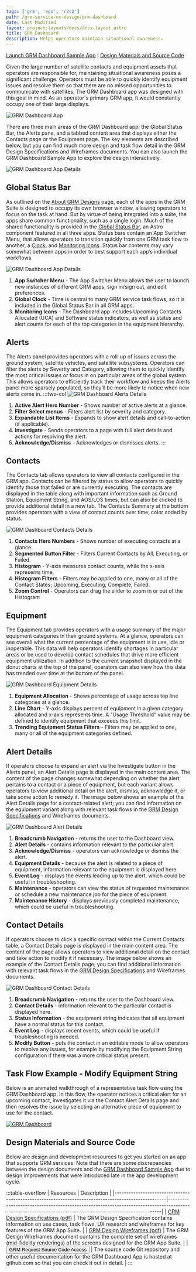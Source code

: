 ```yaml
---
tags: ['grm', 'egs', 'r2c2']
path: /grm-service-ux-design/grm-dashboard
date: Last Modified
layout: project:layouts/docs/docs-layout.astro
title: GRM Dashboard
description: Helps operators maintain situational awareness.
---
```


[Launch GRM Dashboard Sample App](https://grm-dashboard-react.netlify.app) | [Design Materials and Source Code](/case-studies/grm-service-ux-design/grm-dashboard/#design-materials-and-source-code)

Given the large number of satellite contacts and equipment assets that operators are responsible for, maintaining situational awareness poses a significant challenge. Operators must be able to quickly identify equipment issues and resolve them so that there are no missed opportunities to communicate with satellites. The GRM Dashboard app was designed with this goal in mind. As an operator's primary GRM app, it would constantly occupy one of their large displays.

![GRM Dashboard App](/img/case-studies/grm/grm-dashboard-app.webp)

There are three main areas of the GRM Dashboard app: the Global Status Bar, the Alerts pane, and a tabbed content area that displays either the Contacts page or the Equipment page. The key elements are described below, but you can find much more design and task flow detail in the GRM Design Specifications and Wireframes documents. You can also launch the GRM Dashboard Sample App to explore the design interactively.

![GRM Dashboard App Details](/img/case-studies/grm/grm-dashboard-app-details.webp)

## Global Status Bar

As outlined on the [About GRM Designs](/case-studies/grm-service-ux-design/about-the-grm-designs/) page, each of the apps in the GRM Suite is designed to occupy its own browser window, allowing operators to focus on the task at hand. But by virtue of being integrated into a suite, the apps share common functionality, such as a single login. Much of the shared functionality is provided in the [Global Status Bar](/components/global-status-bar/), an Astro component featured in all three apps. Status bars contain an App Switcher Menu, that allows operators to transition quickly from one GRM task flow to another, a [Clock](/components/clock/), and [Monitoring Icons](/components/icons-and-symbols/). Status bar contents may vary somewhat between apps in order to best support each app’s individual workflows.

![GRM Dashboard App Details](/img/case-studies/grm/grm-dashboard-global-status-bar-details.webp)

1. **App Switcher Menu** - The App Switcher Menu allows the user to launch new instances of different GRM apps, sign in/sign out, and edit preferences.
2. **Global Clock** - Time is central to many GRM service task flows, so it is included in the Global Status Bar in all GRM apps.
3. **Monitoring Icons** - The Dashboard app includes Upcoming Contacts Allocated (UCA) and Software status indicators, as well as status and alert counts for each of the top categories in the equipment hierarchy.

## Alerts

The Alerts panel provides operators with a roll-up of issues across the ground system, satellite vehicles, and satellite subsystems. Operators can filter the alerts by Severity and Category, allowing them to quickly identify the most critical issues or focus in on particular areas of the global system. This allows operators to efficiently track their workflow and keeps the Alerts panel more sparsely populated, so they’ll be more likely to notice when new alerts come in.
:::two-col
![GRM Dashboard Alerts Details](/img/case-studies/grm/grm-dashboard-alert-details.webp)

1. **Active Alert Hero Number** - Shows number of active alerts at a glance.
2. **Filter Select menus** - Filters alert list by severity and category.
3. **Expandable List Items** - Expands to show alert details and call-to-action (if applicable).
4. **Investigate** - Sends operators to a page with full alert details and actions for resolving the alert.
5. **Acknowledge/Dismiss** - Acknowledges or dismisses alerts.
   :::

## Contacts

The Contacts tab allows operators to view all contacts configured in the GRM app. Contacts can be filtered by status to allow operators to quickly identify those that failed or are currently executing. The contacts are displayed in the table along with important information such as Ground Station, Equipment String, and AOS/LOS times, but can also be clicked to provide additional detail in a new tab. The Contacts Summary at the bottom provides operators with a view of contact counts over time, color coded by status.

![GRM Dashboard Contacts Details](/img/case-studies/grm/grm-dashboard-contact-details.webp)

1. **Contacts Hero Numbers** - Shows number of executing contacts at a glance.
2. **Segmented Button Filter** - Filters Current Contacts by All, Executing, or Failed.
3. **Histogram** - Y-axis measures contact counts, while the x-axis represents time.
4. **Histogram Filters** - Filters may be applied to one, many or all of the Contact States; Upcoming, Executing, Complete, Failed.
5. **Zoom Control** - Operators can drag the slider to zoom in or out of the Histogram

## Equipment

The Equipment tab provides operators with a usage summary of the major equipment categories in their ground systems. At a glance, operators can see overall what the current percentage of the equipment is in use, idle or inoperable. This data will help operators identify shortages in particular areas or be used to develop contact schedules that drive more efficient equipment utilization. In addition to the current snapshot displayed in the donut charts at the top of the panel, operators can also view how this data has trended over time at the bottom of the panel.

![GRM Dashboard Equipment Details](/img/case-studies/grm/grm-dashboard-equipment-details.webp)

1. **Equipment Allocation** - Shows percentage of usage across top line categories at a glance.
2. **Line Chart** - Y-axis displays percent of equipment in a given category allocated and x-axis represents time. A “Usage Threshold” value may be defined to identify equipment that exceeds this limit.
3. **Trending Equipment Status Filters** - Filters may be applied to one, many or all of the equipment categories defined.

## Alert Details

If operators choose to expand an alert via the Investigate button in the Alerts panel, an Alert Details page is displayed in the main content area. The content of the page changes somewhat depending on whether the alert pertains to a contact or a piece of equipment, but each variant allows operators to view additional detail on the alert, dismiss, acknowledge it, or take some action to remedy it. The image below shows an example of the Alert Details page for a contact-related alert; you can find information on the equipment variant along with relevant task flows in the [GRM Design Specifications](/case-studies/grm-service-ux-design/grm-dashboard/#design-materials-and-source-code) and Wireframes documents.

![GRM Dashboard Alert Details](/img/case-studies/grm/grm-dashboard-alerts-details.webp)

1. **Breadcrumb Navigation** - returns the user to the Dashboard view.
2. **Alert Details** - contains information relevant to the particular alert.
3. **Acknowledge/Dismiss** - operators can acknowledge or dismiss the alert.
4. **Equipment Details** - because the alert is related to a piece of equipment, information relevant to the equipment is displayed here.
5. **Event Log** - displays the events leading up to the alert, which could be useful in troubleshooting.
6. **Maintenance** - operators can view the status of requested maintenance or schedule a new maintenance job for the piece of equipment.
7. **Maintenance History** - displays previously completed maintenance, which could be useful in troubleshooting.

## Contact Details

If operators choose to click a specific contact within the Current Contacts table, a Contact Details page is displayed in the main content area. The content of the page allows operators to view additional detail on the contact and take action to modify it if necessary. The image below shows an example of the Contact Details page; you can find additional information with relevant task flows in the [GRM Design Specifications](/case-studies/grm-service-ux-design/grm-dashboard/#design-materials-and-source-code) and Wireframes documents.

![GRM Dashboard Contact Details](/img/case-studies/grm/grm-dashboard-contact-details.webp)

1. **Breadcrumb Navigation** - returns the user to the Dashboard view.
2. **Contact Details** - information relevant to the particular contact is displayed here.
3. **Status Information** - the equipment string indicates that all equipment have a normal status for this contact.
4. **Event Log** - displays recent events, which could be useful if troubleshooting is needed.
5. **Modify Button** - puts the contact in an editable mode to allow operators to resolve any issues, for example by modifying the Equipment String configuration if there was a more critical status present.

## Task Flow Example - Modify Equipment String

Below is an animated walkthrough of a representative task flow using the GRM Dashboard app. In this flow, the operator notices a critical alert for an upcoming contact, investigates it via the Contact Alert Details page and then resolves the issue by selecting an alternative piece of equipment to use for the contact.

<div markdown="1">
 <figure>
  <a href="#demo" class="demo" name="close">
   <span class="icon-play"></span>
  </a>
 </figure>
 <a href="#close" class="lightbox" id="demo" markdown="1">
  <img src="/img/case-studies/grm/grm-dashboard-modify-string.gif" alt="GRM Dashboard" />
 </a>
</div>

## Design Materials and Source Code

Below are design and development resources to get you started on an app that supports GRM services. Note that there are some discrepancies between the design documents and the [GRM Dashboard Sample App](https://grm-dashboard-react.netlify.app) due to design improvements that were introduced late in the app development cycle.

:::table-overflow
| Resources | Description |
|----------------------------------------------------------------------------------------------------|---------------------------------------------------------------------------------------------------------------------------------------------------------|
| [GRM Design Specifications (pdf)](/pdf/grm-specifications.pdf) | The GRM Design Specification contains information on use cases, task flows, UX research and wireframes for key features of the GRM App Suite. |
| [GRM Design Wireframes (pdf)](/pdf/grm-wireframes.pdf) | The GRM Design Wireframes document contains the complete set of wireframes (mid-fidelity renderings) of the screens designed for the GRM App Suite. |
| <button data-app="GRM" type="button" class="p-source-code-dialog-open">GRM Request Source Code Access</button> | The source code Git repository and other useful documentation for the GRM Dashboard App is hosted at github.com so that you can check it out in detail. |
:::
